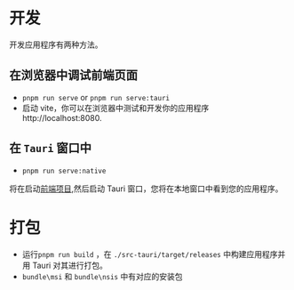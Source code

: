 # 开发

开发应用程序有两种方法。

## 在浏览器中调试前端页面

- `pnpm run serve` or `pnpm run serve:tauri`
- 启动 vite，你可以在浏览器中测试和开发你的应用程序 http://localhost:8080.

## 在 `Tauri` 窗口中

- `pnpm run serve:native`

将在启动[前端项目](http://localhost:8080),然后启动 Tauri 窗口，您将在本地窗口中看到您的应用程序。

# 打包

- 运行`pnpm run build` ，在 `./src-tauri/target/releases` 中构建应用程序并用
  Tauri 对其进行打包。
- `bundle\msi` 和 `bundle\nsis` 中有对应的安装包
